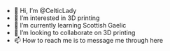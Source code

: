 - 👋 Hi, I’m @CelticLady
- 👀 I’m interested in 3D printing
- 🌱 I’m currently learning Scottish Gaelic
- 💞️ I’m looking to collaborate on 3D printing
- 📫 How to reach me is to message me through here

<!---
destinybay/destinybay is a ✨ special ✨ repository because its `README.md` (this file) appears on your GitHub profile.
You can click the Preview link to take a look at your changes.
--->

